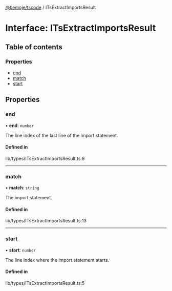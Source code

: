 [@bemoje/tscode](https://github.com/bemoje/tsmono/blob/main/pkg/tscode/docs/md/index.md) / ITsExtractImportsResult

# Interface: ITsExtractImportsResult

## Table of contents

### Properties

- [end](https://github.com/bemoje/tsmono/blob/main/pkg/tscode/docs/md/interfaces/ITsExtractImportsResult.md#end)
- [match](https://github.com/bemoje/tsmono/blob/main/pkg/tscode/docs/md/interfaces/ITsExtractImportsResult.md#match)
- [start](https://github.com/bemoje/tsmono/blob/main/pkg/tscode/docs/md/interfaces/ITsExtractImportsResult.md#start)

## Properties

### end

• **end**: `number`

The line index of the last line of the import statement.

#### Defined in

lib/types/ITsExtractImportsResult.ts:9

___

### match

• **match**: `string`

The import statement.

#### Defined in

lib/types/ITsExtractImportsResult.ts:13

___

### start

• **start**: `number`

The line index where the import statement starts.

#### Defined in

lib/types/ITsExtractImportsResult.ts:5
